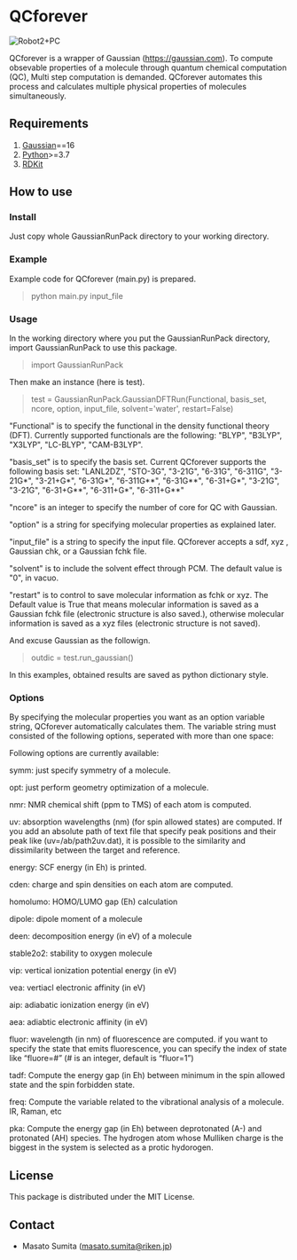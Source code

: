 # QCforever


![Robot2+PC](https://user-images.githubusercontent.com/46772738/188586352-7b81fe5a-0f95-4ef8-95e0-a70f442c31d7.png)

QCforever is a wrapper of Gaussian (https://gaussian.com). To compute obsevable properties of a molecule through quantum chemical computation (QC),
Multi step computation is demanded. QCforever automates this process and calculates multiple physical properties of molecules simultaneously. 

## Requirements
1. [Gaussian](https://gaussian.com)==16
2. [Python](https://www.anaconda.com/download/)>=3.7 
3. [RDKit](https://anaconda.org/rdkit/rdkit)

## How to use

### Install
Just copy whole GaussianRunPack directory to your working directory. 

### Example
Example code for QCforever (main.py) is prepared.

> python main.py input_file

### Usage
In the working directory where you put the GaussianRunPack directory, import GaussianRunPack to use this package.

> import GaussianRunPack

Then make an instance (here is test).

> test = GaussianRunPack.GaussianDFTRun(Functional, basis_set, ncore, option, input_file, solvent='water', restart=False)

"Functional" is to specify the functional in the density functional theory (DFT). Currently supported functionals are the following:
  "BLYP", "B3LYP", "X3LYP", "LC-BLYP", "CAM-B3LYP".

"basis_set" is to specify the basis set. Current QCforever supports the following basis set:
  "LANL2DZ", "STO-3G", "3-21G", "6-31G", "6-311G", "3-21G*", "3-21+G*", "6-31G*", "6-311G**", "6-31G**", "6-31+G*", "3-21G", "3-21G", "6-31+G**", "6-311+G*", "6-311+G**"

"ncore" is an integer to specify the number of core for QC with Gaussian.

"option" is a string for specifying molecular properties as explained later.

"input_file" is a string to specify the input file. QCforever accepts a sdf, xyz , Gaussian chk, or a Gaussian fchk file.

"solvent" is to include the solvent effect through PCM. The default value is "0", in vacuo.

"restart" is to control to save molecular information as fchk or xyz. 
The Default value is True that means molecular information is saved as a Gaussian fchk file (electronic structure is also saved.), 
otherwise molecular information is saved as a xyz files (electronic structure is not saved).

And excuse Gaussian as the followign.

> outdic = test.run_gaussian()

In this examples, obtained results are saved as python dictionary style.

### Options 
By specifying the molecular properties you want as an option variable string,
QCforever automatically calculates them. 
The variable string must consisted of the following options, 
seperated with more than one space:

Following options are currently available:

symm:
	just specify symmetry of a molecule.

opt:
	just perform geometry optimization of a molecule.

nmr:
	NMR chemical shift (ppm to TMS) of each atom is computed.
  
uv:
	absorption wavelengths (nm)  (for spin allowed states) are computed. If you add an absolute path of text file that specify peak positions and their peak like (uv=/ab/path2uv.dat), it is possible to the similarity and dissimilarity between the target and reference.

energy: 
	SCF energy (in Eh) is printed.

cden:
	charge and spin densities on each atom are computed.

homolumo:
	HOMO/LUMO gap (Eh) calculation

dipole:
	dipole moment of a molecule

deen:
	decomposition energy (in eV) of a molecule

stable2o2:
	stability to oxygen molecule

vip:
	vertical ionization potential energy (in eV)
	
vea:
	vertiacl electronic affinity (in eV)
	
aip:
	adiabatic ionization energy (in eV) 
	
aea:
	adiabtic electronic affinity (in eV)

fluor:
	wavelength (in nm) of fluorescence are computed. 
	if you want to specify the state that emits fluorescence, you can specify the index of state like
	“fluore=#” (# is an integer, default is “fluor=1”)

tadf:
	Compute the energy gap (in Eh) between minimum in the spin allowed state 
	and the spin forbidden state.

freq: 
	Compute the variable related to the vibrational analysis of a molecule. IR, Raman, etc
	
	
pka:
	Compute the energy gap (in Eh) between deprotonated (A-) and protonated (AH) species.
	The hydrogen atom whose Mulliken charge is the biggest in the system is selected as a protic hydorogen. 

## License
This package is distributed under the MIT License.

## Contact
- Masato Sumita (masato.sumita@riken.jp)
